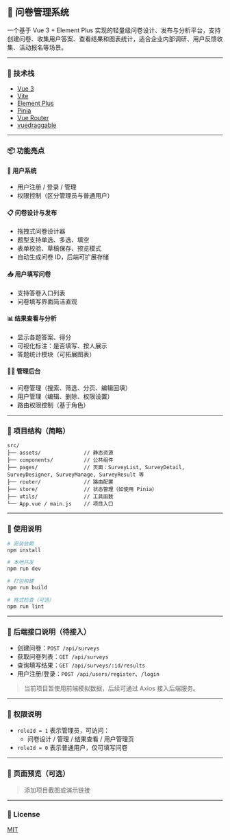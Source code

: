 ## 📝 问卷管理系统

一个基于 Vue 3 + Element Plus 实现的轻量级问卷设计、发布与分析平台，支持创建问卷、收集用户答案、查看结果和图表统计，适合企业内部调研、用户反馈收集、活动报名等场景。

---

### 🚀 技术栈

- [Vue 3](https://vuejs.org/)
- [Vite](https://vitejs.dev/)
- [Element Plus](https://element-plus.org/)
- [Pinia](https://pinia.vuejs.org/)
- [Vue Router](https://router.vuejs.org/)
- [vuedraggable](https://github.com/SortableJS/vue.draggable.next)

---

### 📦 功能亮点

#### 🧩 用户系统

- 用户注册 / 登录 / 管理
- 权限控制（区分管理员与普通用户）

#### 📋 问卷设计与发布

- 拖拽式问卷设计器
- 题型支持单选、多选、填空
- 表单校验、草稿保存、预览模式
- 自动生成问卷 ID，后端可扩展存储

#### 📥 用户填写问卷

- 支持答卷入口列表
- 问卷填写界面简洁直观

#### 📊 结果查看与分析

- 显示各题答案、得分
- 可视化标注：是否填写、按人展示
- 答题统计模块（可拓展图表）

#### 🧑‍💼 管理后台

- 问卷管理（搜索、筛选、分页、编辑回填）
- 用户管理（编辑、删除、权限设置）
- 路由权限控制（基于角色）

---

### 💾 项目结构（简略）

```
src/
├── assets/              // 静态资源
├── components/          // 公共组件
├── pages/               // 页面：SurveyList, SurveyDetail, SurveyDesigner, SurveyManage, SurveyResult 等
├── router/              // 路由配置
├── store/               // 状态管理（如使用 Pinia）
├── utils/               // 工具函数
└── App.vue / main.js    // 项目入口
```

---

### 🔧 使用说明

```bash
# 安装依赖
npm install

# 本地开发
npm run dev

# 打包构建
npm run build

# 格式检查（可选）
npm run lint
```

---

### 🧠 后端接口说明（待接入）

- 创建问卷：`POST /api/surveys`
- 获取问卷列表：`GET /api/surveys`
- 查询填写结果：`GET /api/surveys/:id/results`
- 用户注册/登录：`POST /api/users/register`、`/login`
> 当前项目暂使用前端模拟数据，后续可通过 Axios 接入后端服务。

---

### 🔐 权限说明

- `roleId = 1` 表示管理员，可访问：
  - 问卷设计 / 管理 / 结果查看 / 用户管理页
- `roleId = 0` 表示普通用户，仅可填写问卷

---

### 📸 页面预览（可选）

> 添加项目截图或演示链接

---

### 📄 License

[MIT](https://choosealicense.com/licenses/mit/)

